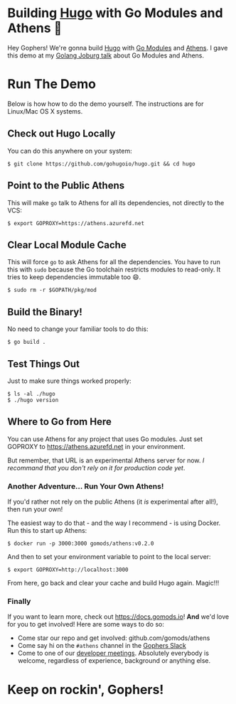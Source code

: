 # Building [Hugo](https://gohugo.io) with Go Modules and Athens :tada:

Hey Gophers! We're gonna build [Hugo](https://gohugo.io) with [Go Modules](https://github.com/golang/go/wiki/Modules) and [Athens](https://docs.gomods.io). I gave this demo at my [Golang Joburg talk](https://www.meetup.com/Joburg-Golang-Group/events/259086707/) about Go Modules and Athens.

# Run The Demo

Below is how how to do the demo yourself. The instructions are for Linux/Mac OS X systems.

## Check out Hugo Locally

You can do this anywhere on your system:

```
$ git clone https://github.com/gohugoio/hugo.git && cd hugo
```

## Point to the Public Athens

This will make `go` talk to Athens for all its dependencies, not directly to the VCS:

```console
$ export GOPROXY=https://athens.azurefd.net
```

## Clear Local Module Cache

This will force `go` to ask Athens for all the dependencies. You have to run this with `sudo` because the Go toolchain restricts modules to read-only. It tries to keep dependencies immutable too :smile:.

```console
$ sudo rm -r $GOPATH/pkg/mod
```

## Build the Binary!

No need to change your familiar tools to do this:

```console
$ go build .
```

## Test Things Out

Just to make sure things worked properly:

```console
$ ls -al ./hugo
$ ./hugo version
```

## Where to Go from Here

You can use Athens for any project that uses Go modules. Just set GOPROXY to https://athens.azurefd.net in your environment.

But remember, that URL is an experimental Athens server for now. _I recommand that you don't rely on it for production code yet_.

### Another Adventure... Run Your Own Athens!

If you'd rather not rely on the public Athens (it _is_ experimental after all!), then run your own!

The easiest way to do that - and the way I recommend - is using Docker. Run this to start up Athens:

```console
$ docker run -p 3000:3000 gomods/athens:v0.2.0
```

And then to set your environment variable to point to the local server:

```console
$ export GOPROXY=http://localhost:3000
```

From here, go back and clear your cache and build Hugo again. Magic!!!

### Finally

If you want to learn more, check out https://docs.gomods.io! **And** we'd love for you to get involved! Here are some ways to do so:

- Come star our repo and get involved: github.com/gomods/athens 
- Come say hi on the `#athens` channel in the [Gophers Slack](https://invite.slack.golangbridge.org/)
- Come to one of our [developer meetings](https://docs.gomods.io/contributing/community/developer-meetings/). Absolutely everybody is welcome, regardless of experience, background or anything else.

# Keep on rockin', Gophers!
